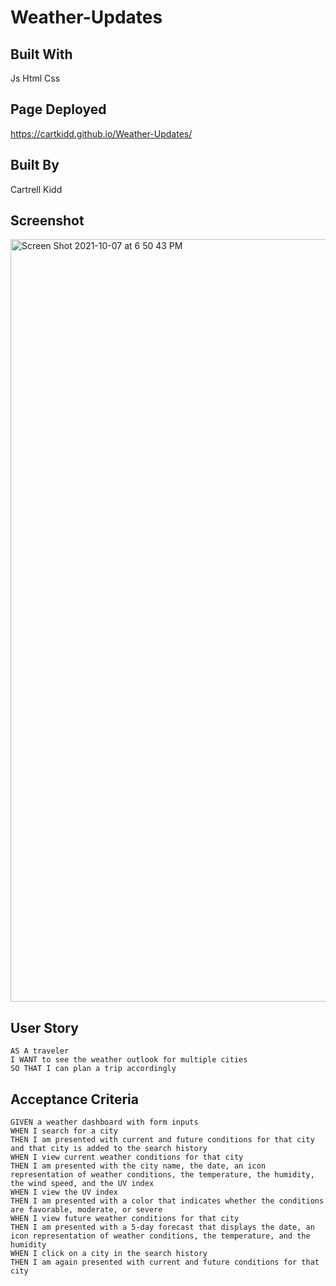 # Weather-Updates

## Built With
Js Html Css

## Page Deployed
https://cartkidd.github.io/Weather-Updates/

## Built By
Cartrell Kidd

## Screenshot 
<img width="1220" alt="Screen Shot 2021-10-07 at 6 50 43 PM" src="https://user-images.githubusercontent.com/88847604/136472857-840c0621-9067-44fb-b279-50e410350db0.png">

## User Story

```
AS A traveler
I WANT to see the weather outlook for multiple cities
SO THAT I can plan a trip accordingly
```

## Acceptance Criteria

```
GIVEN a weather dashboard with form inputs
WHEN I search for a city
THEN I am presented with current and future conditions for that city and that city is added to the search history
WHEN I view current weather conditions for that city
THEN I am presented with the city name, the date, an icon representation of weather conditions, the temperature, the humidity, the wind speed, and the UV index
WHEN I view the UV index
THEN I am presented with a color that indicates whether the conditions are favorable, moderate, or severe
WHEN I view future weather conditions for that city
THEN I am presented with a 5-day forecast that displays the date, an icon representation of weather conditions, the temperature, and the humidity
WHEN I click on a city in the search history
THEN I am again presented with current and future conditions for that city
```
